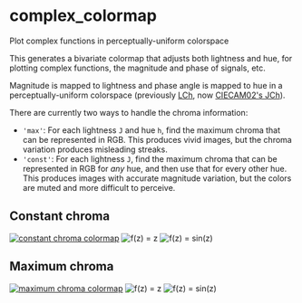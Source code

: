 # complex_colormap
Plot complex functions in perceptually-uniform colorspace

This generates a bivariate colormap that adjusts both lightness and hue, for plotting complex functions, the magnitude and phase of signals, etc.

Magnitude is mapped to lightness and phase angle is mapped to hue in a perceptually-uniform colorspace (previously [LCh](https://en.wikipedia.org/wiki/Lab_color_space#Cylindrical_representation:_CIELCh_or_CIEHLC), now [CIECAM02's JCh](https://en.wikipedia.org/wiki/CIECAM02#Appearance_correlates)).

There are currently two ways to handle the chroma information:
- `'max'`: For each lightness `J` and hue `h`, find the maximum chroma that can be represented in RGB.  This produces vivid images, but the chroma variation produces misleading streaks.
- `'const'`: For each lightness `J`, find the maximum chroma that can be represented in RGB for *any* hue, and then use that for every other hue. This produces images with accurate magnitude variation, but the colors are muted and more difficult to perceive.

## Constant chroma

[![constant chroma colormap](https://c1.staticflickr.com/5/4646/39058425412_0e83cf740f_n.jpg)](https://flic.kr/p/22vsD6N)
![f(z) = z](https://c1.staticflickr.com/5/4682/39058425052_ff82772542_o.png)
![f(z) = sin(z)](https://c1.staticflickr.com/5/4575/39058424492_3210b35fe6_o.png)

## Maximum chroma

[![maximum chroma colormap](https://c1.staticflickr.com/5/4599/39058425252_ae2c812dd9_n.jpg)](https://flic.kr/p/22vsD43)
![f(z) = z](https://c1.staticflickr.com/5/4689/39058424882_bc4d9148a9_o.png)
![f(z) = sin(z)](https://c1.staticflickr.com/5/4565/39058424742_8d33ea9f38_o.png)


